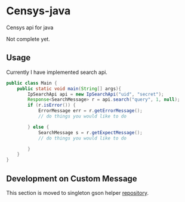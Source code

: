 # Censys-java
Censys api for java

Not complete yet.

## Usage
Currently I have implemented search api.
```java
public class Main {
    public static void main(String[] args){
        IpSearchApi api = new IpSearchApi("uid", "secret");
        Response<SearchMessage> r = api.search("query", 1, null);
        if (r.isError()) {
        	ErrorMessage err = r.getErrorMessage();
        	// do things you would like to do

        } else {
            SearchMessage s = r.getExpectMessage();
            // do things you would like to do

        }
    }
}
```

## Development on Custom Message
This section is moved to singleton gson helper [repository](https://github.com/Tomahawkd/GsonHelper).
